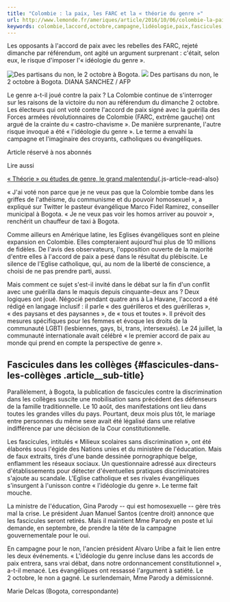 ```yaml
---
title: "Colombie : la paix, les FARC et la « théorie du genre »"
url: http://www.lemonde.fr/ameriques/article/2016/10/06/colombie-la-paix-les-farc-et-la-theorie-du-genre_5009083_3222.html
keywords: colombie,laccord,octobre,campagne,lidéologie,paix,fascicules,théorie,genre,évangéliques,parody,farc
---
```

Les opposants à l'accord de paix avec les rebelles des FARC, rejeté dimanche par référendum, ont agité un argument surprenant : c'était, selon eux, le risque d'imposer l'« idéologie du genre ».

![Des partisans du non, le 2 octobre à Bogota.](https://img.lemde.fr/2016/10/03/0/0/4976/3321/688/0/60/0/f6610a9_5845826-01-06.jpg) ![](https://img.lemde.fr/2016/10/03/0/0/4976/3321/688/0/60/0/f6610a9_5845826-01-06.jpg) Des partisans du non, le 2 octobre à Bogota. DIANA SANCHEZ / AFP

Le genre a-t-il joué contre la paix ? La Colombie continue de s'interroger sur les raisons de la victoire du non au référendum du dimanche 2 octobre. Les électeurs qui ont voté contre l'accord de paix signé avec la guérilla des Forces armées révolutionnaires de Colombie (FARC, extrême gauche) ont argué de la crainte du « castro-chavisme ». De manière surprenante, l'autre risque invoqué a été « l'idéologie du genre ». Le terme a envahi la campagne et l'imaginaire des croyants, catholiques ou évangéliques.

Article réservé à nos abonnés

Lire aussi

[« Théorie » ou études de genre, le grand malentendu](https://www.lemonde.fr/societe/article/2014/02/01/theorie-ou-etudes-de-genre-le-grand-malentendu_4358287_3224.html){.js-article-read-also}

« J'ai voté non parce que je ne veux pas que la Colombie tombe dans les griffes de l'athéisme, du communisme et du pouvoir homosexuel », a expliqué sur Twitter le pasteur évangélique Marco Fidel Ramirez, conseiller municipal à Bogota. « Je ne veux pas voir les homos arriver au pouvoir », renchérit un chauffeur de taxi à Bogota.

Comme ailleurs en Amérique latine, les Eglises évangéliques sont en pleine expansion en Colombie. Elles compteraient aujourd'hui plus de 10 millions de fidèles. De l'avis des observateurs, l'opposition ouverte de la majorité d'entre elles à l'accord de paix a pesé dans le résultat du plébiscite. Le silence de l'Eglise catholique, qui, au nom de la liberté de conscience, a choisi de ne pas prendre parti, aussi.

Mais comment ce sujet s'est-il invité dans le débat sur la fin d'un conflit avec une guérilla dans le maquis depuis cinquante-deux ans ? Deux logiques ont joué. Négocié pendant quatre ans à La Havane, l'accord a été rédigé en langage inclusif : il parle « des guérilleros et des guérilleras », « des paysans et des paysannes », de « tous et toutes ». Il prévoit des mesures spécifiques pour les femmes et évoque les droits de la communauté LGBTI (lesbiennes, gays, bi, trans, intersexués). Le 24 juillet, la communauté internationale avait célébré « le premier accord de paix au monde qui prend en compte la perspective de genre ».

Fascicules dans les collèges {#fascicules-dans-les-collèges .article__sub-title}
----------------------------

Parallèlement, à Bogota, la publication de fascicules contre la discrimination dans les collèges suscite une mobilisation sans précédent des défenseurs de la famille traditionnelle. Le 10 août, des manifestations ont lieu dans toutes les grandes villes du pays. Pourtant, deux mois plus tôt, le mariage entre personnes du même sexe avait été légalisé dans une relative indifférence par une décision de la Cour constitutionnelle.

Les fascicules, intitulés « Milieux scolaires sans discrimination », ont été élaborés sous l'égide des Nations unies et du ministère de l'éducation. Mais de faux extraits, tirés d'une bande dessinée pornographique belge, enflamment les réseaux sociaux. Un questionnaire adressé aux directeurs d'établissements pour détecter d'éventuelles pratiques discriminatoires s'ajoute au scandale. L'Eglise catholique et ses rivales évangéliques s'insurgent à l'unisson contre « l'idéologie du genre ». Le terme fait mouche.

La ministre de l'éducation, Gina Parody -- qui est homosexuelle -- gère très mal la crise. Le président Juan Manuel Santos (centre droit) annonce que les fascicules seront retirés. Mais il maintient Mme Parody en poste et lui demande, en septembre, de prendre la tête de la campagne gouvernementale pour le oui.

En campagne pour le non, l'ancien président Alvaro Uribe a fait le lien entre les deux événements. « L'idéologie du genre incluse dans les accords de paix entrera, sans vrai débat, dans notre ordonnancement constitutionnel », a-t-il menacé. Les évangéliques ont ressassé l'argument à satiété. Le 2 octobre, le non a gagné. Le surlendemain, Mme Parody a démissionné.

Marie Delcas (Bogota, correspondante)

